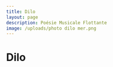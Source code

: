 ```yaml
---
title: Dilo
layout: page
description: Poésie Musicale Flottante
image: /uploads/photo dilo mer.png
---
```


# Dilo
	
